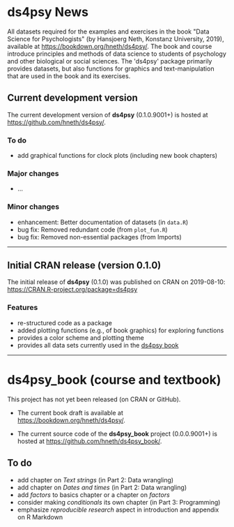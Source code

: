 
# ds4psy News

<!-- Description: --> 

All datasets required for the examples and exercises in the book "Data Science for Psychologists" (by Hansjoerg Neth, Konstanz University, 2019), available at <https://bookdown.org/hneth/ds4psy/>. The book and course introduce principles and methods of data science to students of psychology and other biological or social sciences. The 'ds4psy' package primarily provides datasets, but also functions for graphics and text-manipulation that are used in the book and its exercises. 

## Current development version

The current development version of **ds4psy** (0.1.0.9001+) is hosted at <https://github.com/hneth/ds4psy/>. 

### To do

- add graphical functions for clock plots (including new book chapters)

### Major changes 

- ... 

### Minor changes

- enhancement: Better documentation of datasets (in `data.R`)
- bug fix: Removed redundant code (from `plot_fun.R`)  
- bug fix: Removed non-essential packages (from Imports)

-------- 

## Initial CRAN release (version 0.1.0)

The initial release of **ds4psy** (0.1.0) was published on CRAN on 2019-08-10: <https://CRAN.R-project.org/package=ds4psy> 

### Features

- re-structured code as a package
- added plotting functions (e.g., of book graphics) for exploring functions 
- provides a color scheme and plotting theme
- provides all data sets currently used in the [ds4psy book](https://bookdown.org/hneth/ds4psy/)

---------- 

# ds4psy_book (course and textbook)

This project has not yet been released (on CRAN or GitHub). 

- The current book draft is available at <https://bookdown.org/hneth/ds4psy/>. 

- The current source code of the **ds4psy_book** project (0.0.0.9001+) is hosted at <https://github.com/hneth/ds4psy_book/>. 

## To do

- add chapter on _Text strings_ (in Part 2: Data wrangling)
- add chapter on _Dates and times_ (in Part 2: Data wrangling)
- add _factors_ to basics chapter or a chapter on _factors_
- consider making _conditionals_ its own chapter (in Part 3: Programming) 
- emphasize _reproducible research_ aspect in introduction and appendix on R Markdown

<!-- eof -->
